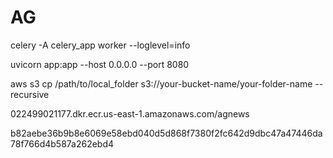 # AG
celery -A celery_app worker --loglevel=info


uvicorn app:app --host 0.0.0.0 --port 8080


aws s3 cp /path/to/local_folder s3://your-bucket-name/your-folder-name --recursive

022499021177.dkr.ecr.us-east-1.amazonaws.com/agnews

b82aebe36b9b8e6069e58ebd040d5d868f7380f2fc642d9dbc47a47446da78f766d4b587a262ebd4